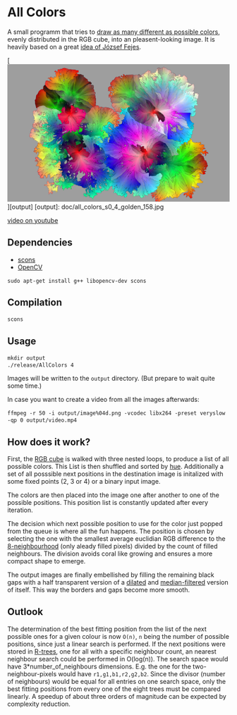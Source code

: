 All Colors
==========

A small programm that tries to [draw as many different as possible colors](http://codegolf.stackexchange.com/questions/22144/images-with-all-colors), evenly distributed in the RGB cube, into an pleasent-looking image.
It is heavily based on a great [idea of József Fejes](http://joco.name/2014/03/02/all-rgb-colors-in-one-image/).

[![(Picture missing, uh oh)](doc/all_colors_s0_4_golden_158.jpg)][output]
[output]: doc/all_colors_s0_4_golden_158.jpg

[video on youtube](https://www.youtube.com/watch?v=aVV7a8ueHEo)


Dependencies
------------
- [scons](http://www.scons.org/)
- [OpenCV](http://opencv.org/)

```
sudo apt-get install g++ libopencv-dev scons
```


Compilation
-----------
```
scons
```


Usage
-----
```
mkdir output
./release/AllColors 4
```

Images will be written to the `output` directory. (But prepare to wait quite some time.)

In case you want to create a video from all the images afterwards:
```
ffmpeg -r 50 -i output/image%04d.png -vcodec libx264 -preset veryslow -qp 0 output/video.mp4
```

How does it work?
-----------------

First, the [RGB cube](http://en.wikipedia.org/wiki/RGB_color_space) is walked with three nested loops, to produce a list of all possible colors. This List is then shuffled and sorted by [hue](http://en.wikipedia.org/wiki/Hue).
Additionally a set of all posssible next positions in the destination image is initalized with some fixed points (2, 3 or 4) or a binary input image.

The colors are then placed into the image one after another to one of the possible positions. This position list is constantly updated after every iteration.

The decision which next possible position to use for the color just popped from the queue is where all the fun happens. The position is chosen by selecting the one with the smallest average euclidian RGB difference to the [8-neighbourhood](http://en.wikipedia.org/wiki/Pixel_connectivity#8-connected) (only aleady filled pixels) divided by the count of filled neighbours. The division avoids coral like growing and ensures a more compact shape to emerge.

The output images are finally embellished by filling the remaining black gaps with a half transparent version of a [dilated](http://en.wikipedia.org/wiki/Dilation_(morphology)) and [median-filtered](http://en.wikipedia.org/wiki/Median_filter) version of itself. This way the borders and gaps become more smooth.

Outlook
-------
The determination of the best fitting position from the list of the next possible ones for a given colour is now `O(n)`, `n` being the number of possible positions, since just a linear search is performed.
If the next positions were stored in [R-trees](http://en.wikipedia.org/wiki/R-tree), one for all with a specific neighbour count, an nearest neighbour search could be performed in O(log(n)). The search space would have 3*number_of_neighbours dimensions. E.g. the one for the two-neighbour-pixels would have `r1,g1,b1,r2,g2,b2`. Since the divisor (number of neighbours) would be equal for all entries on one search space, only the best fitting positions from every one of the eight trees must be compared linearly. A speedup of about three orders of magnitude can be expected by complexity reduction.